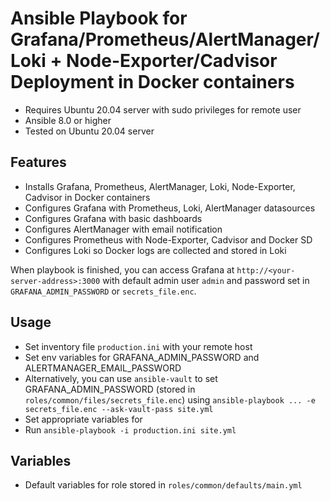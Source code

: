 #  Ansible Playbook for Grafana/Prometheus/AlertManager/Loki + Node-Exporter/Cadvisor Deployment in Docker containers
- Requires Ubuntu 20.04 server with sudo privileges for remote user
- Ansible 8.0 or higher
- Tested on Ubuntu 20.04 server

## Features
- Installs Grafana, Prometheus, AlertManager, Loki, Node-Exporter, Cadvisor in Docker containers
- Configures Grafana with Prometheus, Loki, AlertManager datasources
- Configures Grafana with basic dashboards
- Configures AlertManager with email notification
- Configures Prometheus with Node-Exporter, Cadvisor and Docker SD
- Configures Loki so Docker logs are collected and stored in Loki

When playbook is finished, you can access Grafana at `http://<your-server-address>:3000` with default admin user `admin` and password set in `GRAFANA_ADMIN_PASSWORD` or `secrets_file.enc`.
## Usage
- Set inventory file `production.ini` with your remote host
- Set env variables for GRAFANA_ADMIN_PASSWORD and ALERTMANAGER_EMAIL_PASSWORD
- Alternatively, you can use `ansible-vault` to set GRAFANA_ADMIN_PASSWORD (stored in `roles/common/files/secrets_file.enc`) using `ansible-playbook ... -e secrets_file.enc --ask-vault-pass site.yml`
- Set appropriate variables for
- Run `ansible-playbook -i production.ini site.yml`

## Variables
- Default variables for role stored in `roles/common/defaults/main.yml`